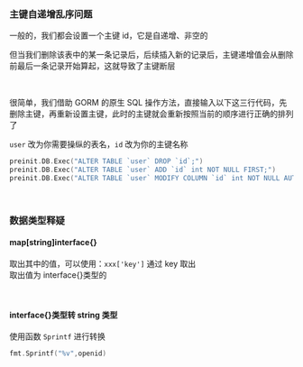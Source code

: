 ### 主键自递增乱序问题

一般的，我们都会设置一个主键 id，它是自递增、非空的

但当我们删除该表中的某一条记录后，后续插入新的记录后，主键递增值会从删除前最后一条记录开始算起，这就导致了主键断层

<br>

很简单，我们借助 GORM 的原生 SQL 操作方法，直接输入以下这三行代码，先删除主键，再重新设置主键，此时的主键就会重新按照当前的顺序进行正确的排列了

`user` 改为你需要操纵的表名，`id` 改为你的主键名称

```go
preinit.DB.Exec("ALTER TABLE `user` DROP `id`;")
preinit.DB.Exec("ALTER TABLE `user` ADD `id` int NOT NULL FIRST;")
preinit.DB.Exec("ALTER TABLE `user` MODIFY COLUMN `id` int NOT NULL AUTO_INCREMENT,ADD PRIMARY KEY(id);")
```

<br>

### 数据类型释疑

#### map\[string\]interface{}

取出其中的值，可以使用：`xxx['key']` 通过 key 取出  
取出值为 interface{}类型的

<br>

#### interface{}类型转 string 类型

使用函数 `Sprintf` 进行转换

```go
fmt.Sprintf("%v",openid)
```
